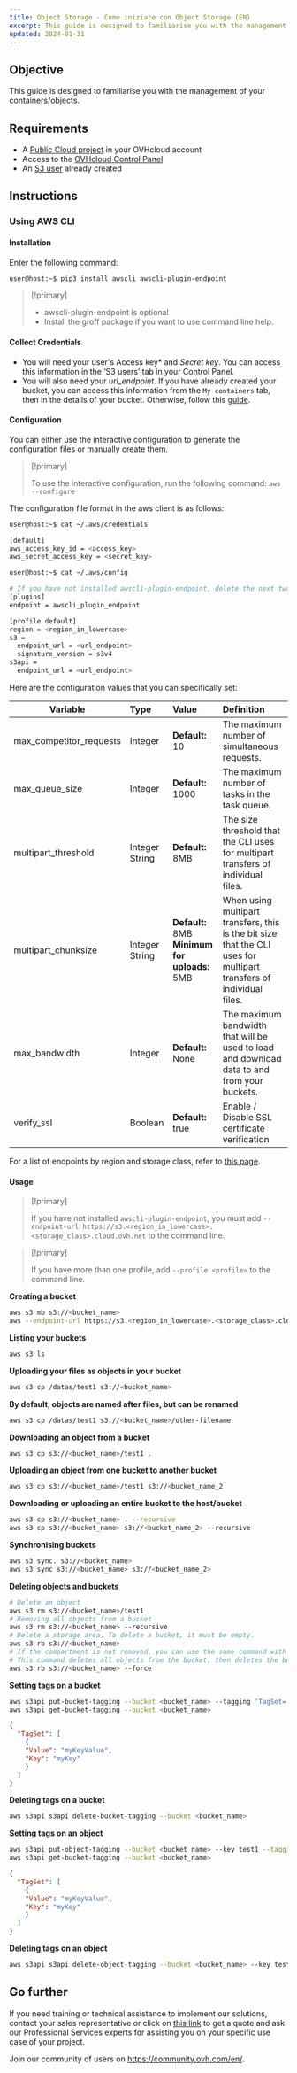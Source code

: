 ```yaml
---
title: Object Storage - Come iniziare con Object Storage (EN)
excerpt: This guide is designed to familiarise you with the management of your containers/objects
updated: 2024-01-31
---
```


## Objective

This guide is designed to familiarise you with the management of your containers/objects.

## Requirements

- A [Public Cloud project](/pages/public_cloud/compute/create_a_public_cloud_project) in your OVHcloud account
- Access to the [OVHcloud Control Panel](https://www.ovh.com/auth/?action=gotomanager&from=https://www.ovh.it/&ovhSubsidiary=it)
- An [S3 user](/pages/storage_and_backup/object_storage/s3_identity_and_access_management) already created

## Instructions

### Using AWS CLI

#### Installation

Enter the following command:

```bash
user@host:~$ pip3 install awscli awscli-plugin-endpoint
```

> [!primary]
>
> - awscli-plugin-endpoint is optional
> - Install the groff package if you want to use command line help.
>

#### Collect Credentials

- You will need your user's Access key* and *Secret key*. You can access this information in the ‘S3 users’ tab in your Control Panel.
- You will also need your *url_endpoint*. If you have already created your bucket, you can access this information from the `My containers` tab, then in the details of your bucket. Otherwise, follow this [guide](/pages/storage_and_backup/object_storage/s3_location).

#### Configuration

You can either use the interactive configuration to generate the configuration files or manually create them.

> [!primary]
>
> To use the interactive configuration, run the following command:
> `aws --configure`
>

The configuration file format in the aws client is as follows:

```bash
user@host:~$ cat ~/.aws/credentials

[default]
aws_access_key_id = <access_key>
aws_secret_access_key = <secret_key>

user@host:~$ cat ~/.aws/config

# If you have not installed awscli-plugin-endpoint, delete the next two lines
[plugins]
endpoint = awscli_plugin_endpoint

[profile default]
region = <region_in_lowercase>
s3 =
  endpoint_url = <url_endpoint>
  signature_version = s3v4
s3api =
  endpoint_url = <url_endpoint>
```

Here are the configuration values that you can specifically set:

| Variable | Type | Value | Definition |
|------|:------|:------|:------|
| max_competitor_requests | Integer | **Default:** 10 | The maximum number of simultaneous requests. |
| max_queue_size | Integer | **Default:** 1000 | The maximum number of tasks in the task queue. |
| multipart_threshold | Integer<br>String | **Default:** 8MB | The size threshold that the CLI uses for multipart transfers of individual files. |
| multipart_chunksize | Integer<br>String | **Default:** 8MB<br>**Minimum for uploads:** 5MB | When using multipart transfers, this is the bit size that the CLI uses for multipart transfers of individual files. |
| max_bandwidth | Integer | **Default:** None | The maximum bandwidth that will be used to load and download data to and from your buckets. |
| verify_ssl | Boolean | **Default:** true | Enable / Disable SSL certificate verification |

For a list of endpoints by region and storage class, refer to [this page](/pages/storage_and_backup/object_storage/s3_location).

#### Usage

> [!primary]
>
> If you have not installed `awscli-plugin-endpoint`, you must add `--endpoint-url https://s3.<region_in_lowercase>.<storage_class>.cloud.ovh.net` to the command line.
>

> [!primary]
>
> If you have more than one profile, add `--profile <profile>` to the command line.
>

**Creating a bucket**

```bash
aws s3 mb s3://<bucket_name>
aws --endpoint-url https://s3.<region_in_lowercase>.<storage_class>.cloud.ovh.net --profile default s3 mb s3://<bucket_name>
```

**Listing your buckets**

```bash
aws s3 ls
```

**Uploading your files as objects in your bucket**

```bash
aws s3 cp /datas/test1 s3://<bucket_name>
```

**By default, objects are named after files, but can be renamed**

```bash
aws s3 cp /datas/test1 s3://<bucket_name>/other-filename
```

**Downloading an object from a bucket**

```bash
aws s3 cp s3://<bucket_name>/test1 .
```

**Uploading an object from one bucket to another bucket**

```bash
aws s3 cp s3://<bucket_name>/test1 s3://<bucket_name_2
```

**Downloading or uploading an entire bucket to the host/bucket**

```bash
aws s3 cp s3://<bucket_name> . --recursive
aws s3 cp s3://<bucket_name> s3://<bucket_name_2> --recursive
```

**Synchronising buckets**

```bash
aws s3 sync. s3://<bucket_name>
aws s3 sync s3://<bucket_name> s3://<bucket_name_2>
```

**Deleting objects and buckets**

```bash
# Delete an object
aws s3 rm s3://<bucket_name>/test1
# Removing all objects from a bucket
aws s3 rm s3://<bucket_name> --recursive
# Delete a storage area. To delete a bucket, it must be empty.
aws s3 rb s3://<bucket_name>
# If the compartment is not removed, you can use the same command with the --force option.
# This command deletes all objects from the bucket, then deletes the bucket.
aws s3 rb s3://<bucket_name> --force
```

**Setting tags on a bucket**

```bash
aws s3api put-bucket-tagging --bucket <bucket_name> --tagging 'TagSet=[{Key=myKey,Value=myKeyValue}]'
aws s3api get-bucket-tagging --bucket <bucket_name>
```

```json
{
  "TagSet": [
    {
    "Value": "myKeyValue",
    "Key": "myKey"
    }
  ]
}
```

**Deleting tags on a bucket**

```bash
aws s3api s3api delete-bucket-tagging --bucket <bucket_name>
```

**Setting tags on an object**

```bash
aws s3api put-object-tagging --bucket <bucket_name> --key test1 --tagging 'TagSet=[{Key=myKey,Value=myKeyValue}]'
aws s3api get-bucket-tagging --bucket <bucket_name>
```

```json
{
  "TagSet": [
    {
    "Value": "myKeyValue",
    "Key": "myKey"
    }
  ]
}
```

**Deleting tags on an object**

```bash
aws s3api s3api delete-object-tagging --bucket <bucket_name> --key test1
```

## Go further

If you need training or technical assistance to implement our solutions, contact your sales representative or click on [this link](https://www.ovhcloud.com/it/professional-services/) to get a quote and ask our Professional Services experts for assisting you on your specific use case of your project.

Join our community of users on <https://community.ovh.com/en/>.
